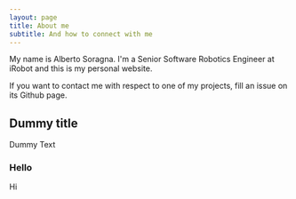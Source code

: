 ```yaml
---
layout: page
title: About me
subtitle: And how to connect with me
---
```


My name is Alberto Soragna.
I'm a Senior Software Robotics Engineer at iRobot and this is my personal website.

If you want to contact me with respect to one of my projects, fill an issue on its Github page.

## Dummy title

Dummy Text

### Hello

Hi
